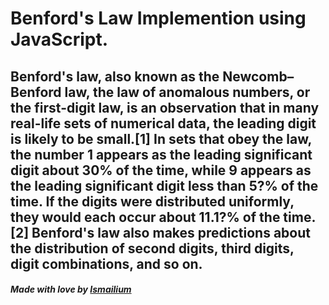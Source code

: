 # Benford's Law Implemention using JavaScript.
## Benford's law, also known as the Newcomb–Benford law, the law of anomalous numbers, or the first-digit law, is an observation that in many real-life sets of numerical data, the leading digit is likely to be small.[1] In sets that obey the law, the number 1 appears as the leading significant digit about 30% of the time, while 9 appears as the leading significant digit less than 5?% of the time. If the digits were distributed uniformly, they would each occur about 11.1?% of the time.[2] Benford's law also makes predictions about the distribution of second digits, third digits, digit combinations, and so on.
<h5>Made with love by <a href="https://twitter.com/boularbahsmail" target="_blank">Ismailium</a></h5>
